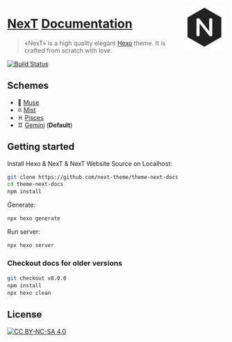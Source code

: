 <a title="NexT website" href="https://theme-next.js.org"><img align="right" alt="NexT logo" width="100" height="100" src="https://raw.githubusercontent.com/next-theme/hexo-theme-next/master/source/images/logo.svg"></a>

# [NexT](https://github.com/next-theme/hexo-theme-next) [Documentation](https://theme-next.js.org)

> «NexT» is a high quality elegant [Hexo](https://hexo.io) theme. It is crafted from scratch with love.

[![Build Status](https://img.shields.io/netlify/bc28ebb2-8371-4a33-a1eb-e0a15e909168?logo=netlify&style=flat-square)](https://app.netlify.com/sites/hexo-theme-next/deploys)

## Schemes

* :heart_decoration: [Muse](https://theme-next.js.org/muse/)
* :six_pointed_star: [Mist](https://theme-next.js.org/mist/)
* :pisces: [Pisces](https://theme-next.js.org/pisces/)
* :gemini: [Gemini](https://theme-next.js.org) (**Default**)

## Getting started

Install Hexo & NexT & NexT Website Source on Localhost:

```bash
git clone https://github.com/next-theme/theme-next-docs
cd theme-next-docs
npm install
```

Generate:

```bash
npx hexo generate
```

Run server:

```bash
npx hexo server
```

### Checkout docs for older versions

```bash
git checkout v8.0.0
npm install
npx hexo clean
```

## License

[![CC BY-NC-SA 4.0](https://mirrors.creativecommons.org/presskit/buttons/88x31/svg/by-nc-sa.svg)](https://creativecommons.org/licenses/by-nc-sa/4.0/)
